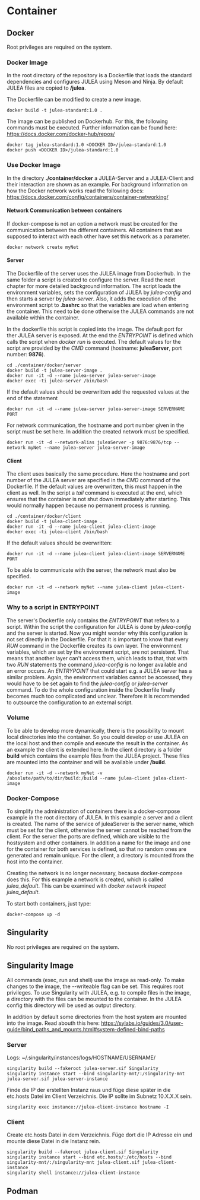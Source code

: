 # Container

## Docker

Root privileges are required on the system.

### Docker Image

In the root directory of the repository is a Dockerfile that loads the standard dependencies 
and configures JULEA using Meson and Ninja. By default JULEA files are copied to **/julea**. 

The Dockerfile can be modified to create a new image. 

```
docker build -t julea-standard:1.0 .
```

The image can be published on Dockerhub. For this, the following commands must be executed. 
Further information can be found here: https://docs.docker.com/docker-hub/repos/

```
docker tag julea-standard:1.0 <DOCKER ID>/julea-standard:1.0
docker push <DOCKER ID>/julea-standard:1.0
```

### Use Docker Image

In the directory **./container/docker** a JULEA-Server and a JULEA-Client and their interaction are shown as an example.
For background information on how the Docker network works read the following docs:  https://docs.docker.com/config/containers/container-networking/

#### Network Communication between containers
If docker-compose is not an option a network must be created for the communication between the different containers.
All containers that are supposed to interact with each other have set this network as a parameter.

```
docker network create myNet
```

#### Server

The Dockerfile of the server uses the JULEA image from Dockerhub. In the same folder a script is created to configure the server. 
Read the next chapter for more detailed background information. 
The script loads the environment variables, sets the configuration of JULEA by *julea-config* and then starts a server by *julea-server*.
Also, it adds the execution of the environment script to **.bashrc** so that the variables are load when entering the container.
This need to be done otherwise the JULEA commands are not available within the container.

In the dockerfile this script is copied into the image. The default port for ther JULEA server is exposed.
At the end the *ENTRYPOINT* is defined which calls the script when *docker run* is executed. 
The default values for the script are provided by the *CMD* command (hostname: **juleaServer**, port number: **9876**). 

```
cd ./container/docker/server
docker build -t julea-server-image .
docker run -it -d --name julea-server julea-server-image
docker exec -ti julea-server /bin/bash
```

If the default values should be overwritten add the requested values at the end of the statement

```
docker run -it -d --name julea-server julea-server-image SERVERNAME PORT
```

For network communication, the hostname and port number given in the script must be set here. In addition the created network must be specified.
```
docker run -it -d --network-alias juleaServer -p 9876:9876/tcp --network myNet --name julea-server julea-server-image
```

#### Client
The client uses basically the same procedure. Here the hostname and port number of the JULEA server are specified in the *CMD* command of the Dockerfile.
If the default values are overwritten, this must happen in the client as well. 
In the script a *tail* command is executed at the end, which ensures that the container is not shut down immediately after starting. 
This would normally happen because no permanent process is running.

```
cd ./container/docker/client
docker build -t julea-client-image .
docker run -it -d --name julea-client julea-client-image
docker exec -ti julea-client /bin/bash
```

If the default values should be overwritten:
```
docker run -it -d --name julea-client julea-client-image SERVERNAME PORT
```

To be able to communicate with the server, the network must also be specified.
```
docker run -it -d --network myNet --name julea-client julea-client-image
```

### Why to a script in ENTRYPOINT
The server's Dockerfile only contains the *ENTRYPOINT* that refers to a script. 
Within the script the configuration for JULEA is done by *julea-config* and the server is started. 
Now you might wonder why this configuration is not set directly in the Dockerfile. 
For that it is important to know that every *RUN* command in the Dockerfile creates its own layer. 
The environment variables, which are set by the environment script, are not persistent. 
That means that another layer can't access them, which leads to that, 
that with two *RUN* statements the command *julea-config* is no longer available and an error occurs. 
An *ENTRYPOINT* that could start e.g. a JULEA server has a similar problem. 
Again, the environment variables cannot be accessed, they would have to be set again to find the *julea-config* or *julea-server* command. 
To do the whole configuration inside the Dockerfile finally becomes much too complicated and unclear. 
Therefore it is recommended to outsource the configuration to an external script.

### Volume
To be able to develop more dynamically, there is the possibility to mount local directories into the container. 
So you could develop or use JULEA on the local host and then compile and execute the result in the container.
As an example the client is extended here. In the client directory is a folder **build** which contains the example files from the JULEA project. 
These files are mounted into the container and will be available under **/build**.

```
docker run -it -d --network myNet -v /absolute/path/to/dir/build:/build --name julea-client julea-client-image
```

### Docker-Compose
To simplify the administration of containers there is a docker-compose example in the root directory of JULEA. 
In this example a server and a client is created. The name of the service of juleaServer is the server name, 
which must be set for the client, otherwise the server cannot be reached from the client. 
For the server the ports are defined, which are visible to the hostsystem and other containers.
In addition a name for the image and one for the container for both services is defined, so that no random ones are generated and remain unique.
For the client, a directory is mounted from the host into the container.

Creating the network is no longer necessary, because docker-compose does this. For this example a network is created, 
which is called *julea_default*. This can be examined with *docker network inspect julea_default*.

To start both containers, just type:
```
docker-compose up -d
```

## Singularity
No root privileges are required on the system.

## Singularity Image
All commands (exec, run and shell) use the image as read-only. To make changes to the image, the --writeable flag can be set. This requires root privileges. 
To use Singularity with JULEA, e.g. to compile files in the image, a directory with the files can be mounted to the container. 
In the JULEA config this directory will be used as output directory.

In addition by default some directories from the host system are mounted into the image. Read abouth this here: 
https://sylabs.io/guides/3.0/user-guide/bind_paths_and_mounts.html#system-defined-bind-paths

### Server

Logs: ~/.singularity/instances/logs/HOSTNAME/USERNAME/

```
singularity build --fakeroot julea-server.sif Singularity
singularity instance start --bind singularity-mnt/:/singularity-mnt julea-server.sif julea-server-instance
```

Finde die IP der erstellten Instanz raus und füge diese später in die etc.hosts Datei im Client Verzeichnis. Die IP sollte im Subnetz 10.X.X.X sein.
```
singularity exec instance://julea-client-instance hostname -I
```

### Client

Create etc.hosts Datei in dem Verzeichnis. Füge dort die IP Adresse ein und mounte diese Datei in die Instanz rein.

```
singularity build --fakeroot julea-client.sif Singularity
singularity instance start --bind etc.hosts/:/etc/hosts --bind singularity-mnt/:/singularity-mnt julea-client.sif julea-client-instance
singularity shell instance://julea-client-instance
```

## Podman

